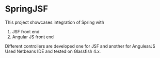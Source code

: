 # SpringJSF

This project showcases integration of Spring with 
1. JSF front end 
2. Angular JS front end

Different controllers are developed one for JSF and another for AngulearJS
Used Netbeans IDE and tested on Glassfish 4.x.